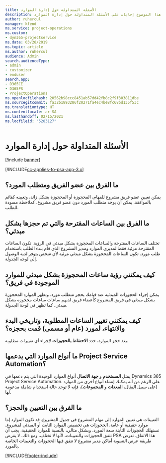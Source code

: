 ```yaml
---
title: الأسئلة المتداولة حول إدارة الموارد
description: يقدم هذا الموضوع إجابات على الأسئلة المتداولة حول إدارة الموارد.
author: ruhercul
manager: kfend
ms.service: project-operations
ms.custom:
- dyn365-projectservice
ms.date: 03/28/2019
ms.topic: article
ms.author: ruhercul
audience: Admin
search.audienceType:
- admin
- customizer
- enduser
search.app:
- D365CE
- D365PS
- ProjectOperations
ms.openlocfilehash: 20562b98ccc8451ab57dd42fb8c2f9f303811dbe
ms.sourcegitcommit: fa32b1893286f20271fa4ec4be8fc68bd135f53c
ms.translationtype: HT
ms.contentlocale: ar-SA
ms.lasthandoff: 02/15/2021
ms.locfileid: "5283127"
---
```

# <a name="resource-management-faq"></a>الأسئلة المتداولة حول إدارة الموارد

[!include [banner](../includes/psa-now-project-operations.md)]

[!INCLUDE[cc-applies-to-psa-app-3.x](../includes/cc-applies-to-psa-app-3x.md)]

## <a name="what-is-the-difference-between-a-team-member-and-a-resource-requirement"></a>ما الفرق بين عضو الفريق ومتطلب المورد؟

يمكن تعيين عضو فريق مشروع للمهام، المحجوزة أو المحجوزة بشكل زائد، وتعيينه كقائم بالموافقة. يمكن أن يوجد متطلب المورد دون عضو فريق مشروع، كملاحظة مسودة للطلب. 

## <a name="what-is-the-difference-between-proposed-and-soft-booked-hours"></a>ما الفرق بين الساعات المقترحة والتي تم حجزها بشكل مبدئي؟

تختلف الساعات المقترحة والساعات المحجوزة بشكل مبدئي في الرؤية. تكون الساعات المقترحة مرئية فقط لمديري الموارد ومدير المشروع الذي قام ببدء الطلب باستخدام طلب مورد. تكون الساعات المحجوزة بشكل مبدئي مرئية لأي شخص يتوفر لديه الوصول إلى لوحه الجدولة.

## <a name="how-can-i-see-the-soft-booked-hours-for-resources-on-a-team"></a>كيف يمكنني رؤية ساعات المحجوزة بشكل مبدئي للموارد الموجودة في فريق؟

يمكن إجراء الحجوزات المبدئية عند قيامك بحجز متطلب مورد. وتظهر الموارد المحجوزة بشكل مبدئي في فريق المشروع كأعضاء فريق لديهم ساعات ساعات محجوزة بشكل مبدئي. كما تظهر في لوحة الجدولة.

## <a name="how-do-i-change-the-required-hours-and-the-start-and-end-dates-for-a-resource-generic-or-named-that-i-booked"></a>كيف يمكنني تغيير الساعات المطلوبة، وتاريخي البدء والانتهاء، لمورد (عام أو مسمى) قمت بحجزه؟

بعد حجز الموارد، حدد **الاحتفاظ بالحجوزات** لإجراء أي تغييرات مطلوبة.

## <a name="what-resources-types-does-project-service-automation-support"></a>ما أنواع الموارد التي يدعمها Project Service Automation؟

يمثل **المستخدم** و **جهة الاتصال** أنواع الموارد الوحيدة التي يتم دعمها في Dynamics 365 Project Service Automation. على الرغم من أنه يمكنك إنشاء أنواع أخرى من الموارد (على سبيل المثال، **المعدات** و **المجموعات**)، فإنه لا توجد حالة استخدام شاملة مدعومة لها.

## <a name="what-is-the-difference-between-an-assignment-and-a-booking"></a>ما الفرق بين التعيين والحجز؟

التعيينات هي تعيين الموارد إلى مهام المشروع في جدول المشروع. قد تكون الموارد إما موارد حقيقية أو عامة. الحجوزات هي تخصيص الموارد الثابت أو المبدئي لمشروع. تستهلك الحجوزات الثابتة سعة المورد. وبشكل مثالي، بالنسبة للموارد الحقيقية، يجب أن تتفق الحجوزات والتعيينات، لأنها لا تختلف. ومع ذلك، لا يفرض PSA هذا الاتفاق. تعرض طريقة عرض التسوية أماكن مدير مشروع لا تتفق فيها الحجوزات والتعيينات الخاصة بالمورد.


[!INCLUDE[footer-include](../includes/footer-banner.md)]